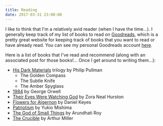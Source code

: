 ```yaml
---
title: Reading
date: 2017-03-31 23:00:08
---
```


I like to think that I'm a relatively avid reader (when I have the time...). I generally keep track of my list of books to read on [Goodreads](https://www.goodreads.com), which is a pretty great website for keeping track of books that you want to read or have already read. You can see my personal Goodreads account [here](https://www.goodreads.com/user/show/11701087-john-louie).

Here is a list of books that I've read and recommend (along with an associated post for those books!... Once I get around to writing them...):

- [His Dark Materials]() trilogy by Philip Pullman
  - The Golden Compass
  - The Subtle Knife
  - The Amber Spyglass
- [1984]() by George Orwell
- [Their Eyes Were Watching God]() by Zora Neal Hurston
- [Flowers for Algernon]() by Daniel Keyes
- [Patriotism]() by Yukio Mishima 
- [The God of Small Things]() by Arundhati Roy
- [The Crucible]() by Arthur Miller
